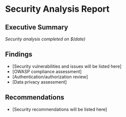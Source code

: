 # Security Analysis Report

## Executive Summary
*Security analysis completed on $(date)*

## Findings
- [Security vulnerabilities and issues will be listed here]
- [OWASP compliance assessment]
- [Authentication/authorization review]
- [Data privacy assessment]

## Recommendations
- [Security recommendations will be listed here]
